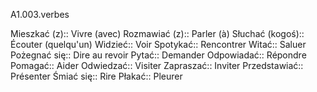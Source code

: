 A1.003.verbes

Mieszkać (z):: Vivre (avec)
Rozmawiać (z):: Parler (à)
Słuchać (kogoś):: Écouter (quelqu'un)
Widzieć:: Voir
Spotykać:: Rencontrer
Witać:: Saluer
Pożegnać się:: Dire au revoir
Pytać:: Demander
Odpowiadać:: Répondre
Pomagać:: Aider
Odwiedzać:: Visiter
Zapraszać:: Inviter
Przedstawiać:: Présenter
Śmiać się:: Rire
Płakać:: Pleurer
